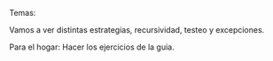 Temas: 

Vamos a ver distintas estrategias, recursividad, testeo y excepciones.

Para el hogar:
Hacer los ejercicios de la guia.
